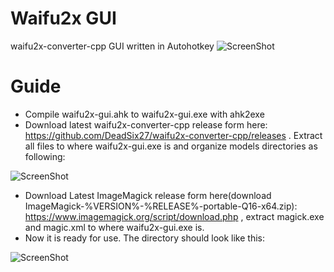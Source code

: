 # Waifu2x GUI
waifu2x-converter-cpp GUI written in Autohotkey
![ScreenShot](https://raw.githubusercontent.com/maz-1/waifu2x-gui/master/screenshot.jpg)

# Guide
* Compile waifu2x-gui.ahk to waifu2x-gui.exe with ahk2exe
* Download latest waifu2x-converter-cpp release form here: https://github.com/DeadSix27/waifu2x-converter-cpp/releases . Extract all files to where waifu2x-gui.exe is and organize models directories as following:

![ScreenShot](https://raw.githubusercontent.com/maz-1/waifu2x-gui/master/Pay_attention.JPG)

* Download Latest ImageMagick release form here(download ImageMagick-%VERSION%-%RELEASE%-portable-Q16-x64.zip): https://www.imagemagick.org/script/download.php , extract magick.exe and magic.xml to where waifu2x-gui.exe is.
* Now it is ready for use. The directory should look like this:

![ScreenShot](https://raw.githubusercontent.com/maz-1/waifu2x-gui/master/folder.JPG)
